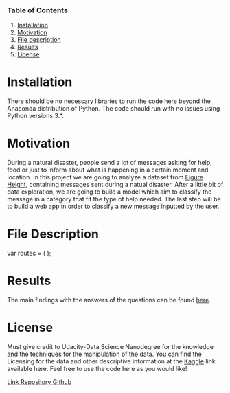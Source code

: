 ### Table of Contents

1. [ Installation ](#installation)
2. [ Motivation ](#motivation)
3. [ File description ](#file_desc)
4. [ Results ](#result)
5. [ License ](#license)

# Installation <a name="installation"></a>

There should be no necessary libraries to run the code here beyond the Anaconda distribution of Python. 
The code should run with no issues using Python versions 3.*.

# Motivation <a name="motivation"></a>

During a natural disaster, people send a lot of messages asking for help, food or just to inform about what is happening in a certain moment and location.
In this project we are going to analyze a dataset from [Figure Height](https://appen.com/), containing messages sent during a natual disaster.
After a little bit of data exploration, we are going to build a model which aim to classify the message in a category that fit the type of help needed.
The last step will be to build a web app in order to classify a new message inputted by the user.

# File Description <a name="file_desc"></a>


var routes = (
  <Route name="App">
    <Route name="Admin">
      <Route name="Users"/>
      <Route name="Reports"/>
    </Route>
    <Route name="Course">
      <Route name="Assignments"/>
    </Route>
  </Route>
);



# Results <a name="result"></a>
The main findings with the answers of the questions can be found [here](https://medium.com/@thomasredz/so-you-wanna-list-a-property-on-the-airbnb-market-maybe-this-can-help-ffcbda1b4da0).

# License <a name="license"></a>
Must give credit to Udacity-Data Science Nanodegree for the knowledge and the techniques for the manipulation of the data. 
You can find the Licensing for the data and other descriptive information at the [Kaggle](https://www.kaggle.com/datasets/airbnb/seattle) link available here. 
Feel free to use the code here as you would like!

[Link Repository Github](https://github.com/thomasredz/airbnb-seattle)
